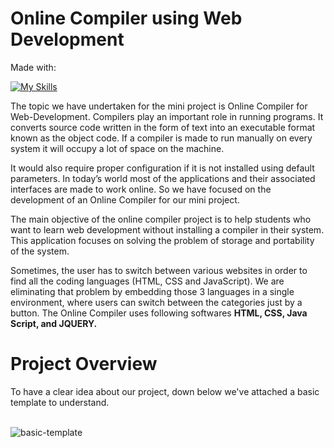 # Online Compiler using Web Development

Made with:

[![My Skills](https://skills.thijs.gg/icons?i=html,css,js,jquery)](https://skills.thijs.gg)

The topic we have undertaken for the mini project is <italic>Online Compiler for Web-Development</italic>.
Compilers play an important role in running programs. It converts source code written in the form of text into an executable format known as the object code. 
If a compiler is made to run manually on every system it will occupy a lot of space on the machine.<br>

It would also require proper configuration if it is not installed using default parameters. 
In today’s world most of the applications and their associated interfaces are made to work online. 
So we have focused on the development of an Online Compiler for our mini project.<br>

The main objective of the online compiler project is to help students who want to learn web development without installing a compiler in their system. 
This application focuses on solving the problem of storage and portability of the system.<br>

Sometimes, the user has to switch between various websites in order to find all the coding languages (HTML, CSS and JavaScript). 
We are eliminating that problem by embedding those 3 languages in a single environment, where users can switch between the categories just by a button.
The Online Compiler uses following softwares <strong> HTML, CSS, Java Script, and JQUERY.</strong><br>

Project Overview
==================
To have a clear idea about our project, down below we've attached a basic template to understand.<br><br>

![basic-template](https://user-images.githubusercontent.com/95582826/219460220-342ec87d-e625-47ed-8aaf-9ce9739aabe4.png)
<br>
